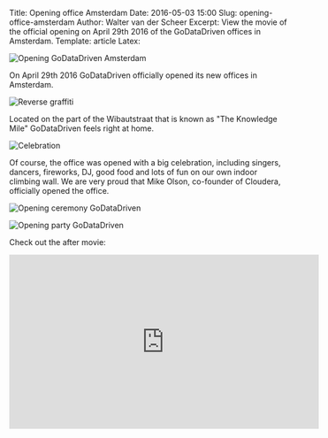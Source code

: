 Title: Opening office Amsterdam
Date: 2016-05-03 15:00
Slug: opening-office-amsterdam
Author: Walter van der Scheer
Excerpt: View the movie of the official opening on April 29th 2016 of the GoDataDriven offices in Amsterdam.
Template: article
Latex:

![Opening GoDataDriven Amsterdam](/static/images/office-opening/godatadriven-singers-2.jpg "Opening GoDataDriven Amsterdam")

<span class="lead">
On April 29th 2016 GoDataDriven officially opened its new offices in Amsterdam. </span>

![Reverse graffiti](/static/images/office-opening/godatadriven-nowopen.jpg "GoDataDriven now open in Amsterdam")

Located on the part of the Wibautstraat that is known as "The Knowledge Mile" GoDataDriven feels right at home. 

![Celebration](/static/images/office-opening/godatadriven-confetti.jpt "Celebration")

Of course, the office was opened with a big celebration, including singers, dancers, fireworks, DJ, good food and lots of fun on our own indoor climbing wall. We are very proud that Mike Olson, co-founder of Cloudera, officially opened the office.

![Opening ceremony GoDataDriven](/static/images/office-opening/godatadriven-opening.jpg "Opening ceremony")

![Opening party GoDataDriven](/static/images/office-opening/godatadriven-party.jpg "Opening party GoDataDriven")

Check out the after movie:

<iframe width="560" height="315" src="https://www.youtube.com/embed/tcMy2Ac2yGE?rel=0" frameborder="0" allowfullscreen></iframe>
